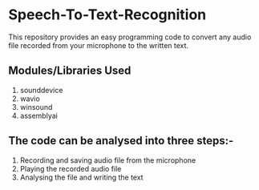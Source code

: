# Speech-To-Text-Recognition
This repository provides an easy programming code to convert any audio file recorded from your microphone to the written text.


## Modules/Libraries Used
1. sounddevice
2. wavio
3. winsound
4. assemblyai

## The code can be analysed into three steps:-
1. Recording and saving audio file from the microphone
2. Playing the recorded audio file
3. Analysing the file and writing the text
